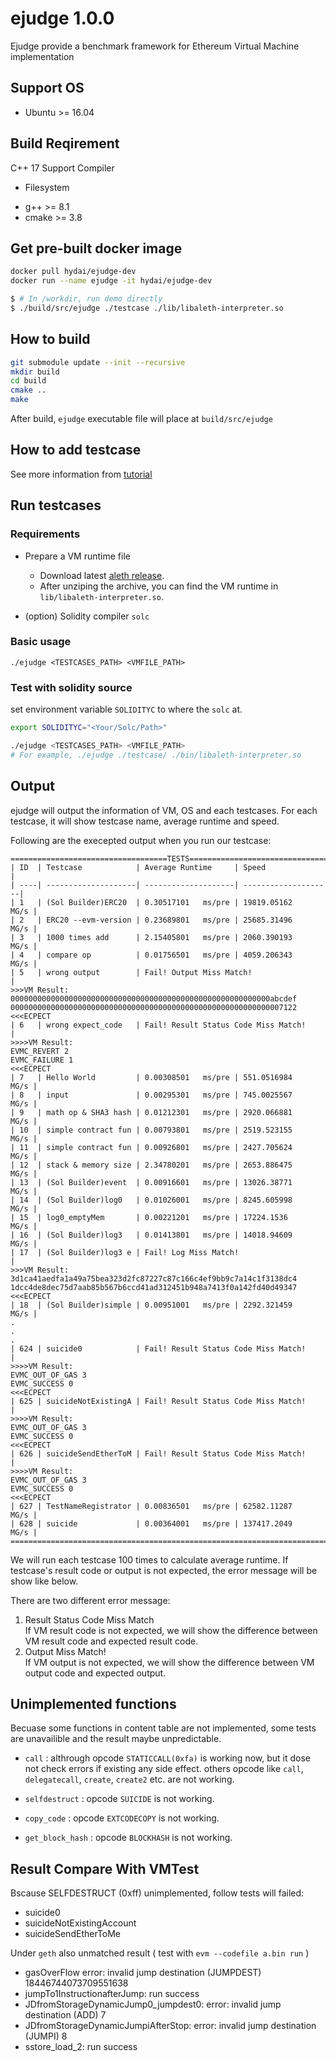 # ejudge 1.0.0

Ejudge provide a benchmark framework for Ethereum Virtual Machine implementation


## Support OS

* Ubuntu >= 16.04

## Build Reqirement

C++ 17 Support Compiler
 - Filesystem

* g++ >= 8.1
* cmake >= 3.8

## Get pre-built docker image

```bash
docker pull hydai/ejudge-dev
docker run --name ejudge -it hydai/ejudge-dev

$ # In /workdir, run demo directly
$ ./build/src/ejudge ./testcase ./lib/libaleth-interpreter.so
```

## How to build

```bash
git submodule update --init --recursive
mkdir build
cd build
cmake ..
make
```

After build, `ejudge` executable file will place at `build/src/ejudge`

## How to add testcase

See more information from [tutorial](Tutorial.md)

## Run testcases

### Requirements

* Prepare a VM runtime file
  * Download latest [aleth release](https://github.com/ethereum/aleth/releases).
  * After unziping the archive, you can find the VM runtime in `lib/libaleth-interpreter.so`.

* (option) Solidity compiler `solc`

### Basic usage

`./ejudge <TESTCASES_PATH> <VMFILE_PATH>`

### Test with solidity source

set environment variable `SOLIDITYC` to where the `solc` at.

```bash
export SOLIDITYC="<Your/Solc/Path>"

./ejudge <TESTCASES_PATH> <VMFILE_PATH>
# For example, ./ejudge ./testcase/ ./bin/libaleth-interpreter.so
```

## Output

ejudge will output the information of VM, OS and each testcases. For each testcase, it will show testcase name, average runtime and speed.

Following are the execepted output when you run our testcase:
```
===================================TESTS=================================
| ID  | Testcase            | Average Runtime     | Speed               |
| ----| --------------------| --------------------| --------------------|
| 1   | (Sol Builder)ERC20  | 0.30517101   ms/pre | 19819.05162    MG/s |
| 2   | ERC20 --evm-version | 0.23689801   ms/pre | 25685.31496    MG/s |
| 3   | 1000 times add      | 2.15405801   ms/pre | 2060.390193    MG/s |
| 4   | compare op          | 0.01756501   ms/pre | 4059.206343    MG/s |
| 5   | wrong output        | Fail! Output Miss Match!                  |
>>>VM Result:
0000000000000000000000000000000000000000000000000000000000abcdef
0000000000000000000000000000000000000000000000000000000000007122
<<<ECPECT
| 6   | wrong expect_code   | Fail! Result Status Code Miss Match!      |
>>>>VM Result:
EVMC_REVERT 2
EVMC_FAILURE 1
<<<ECPECT
| 7   | Hello World         | 0.00308501   ms/pre | 551.0516984    MG/s |
| 8   | input               | 0.00295301   ms/pre | 745.0025567    MG/s |
| 9   | math op & SHA3 hash | 0.01212301   ms/pre | 2920.066881    MG/s |
| 10  | simple contract fun | 0.00793801   ms/pre | 2519.523155    MG/s |
| 11  | simple contract fun | 0.00926801   ms/pre | 2427.705624    MG/s |
| 12  | stack & memory size | 2.34780201   ms/pre | 2653.886475    MG/s |
| 13  | (Sol Builder)event  | 0.00916601   ms/pre | 13026.38771    MG/s |
| 14  | (Sol Builder)log0   | 0.01026001   ms/pre | 8245.605998    MG/s |
| 15  | log0_emptyMem       | 0.00221201   ms/pre | 17224.1536     MG/s |
| 16  | (Sol Builder)log3   | 0.01413801   ms/pre | 14018.94609    MG/s |
| 17  | (Sol Builder)log3 e | Fail! Log Miss Match!                     |
>>>VM Result:
3d1ca41aedfa1a49a75bea323d2fc87227c87c166c4ef9bb9c7a14c1f3138dc4
1dcc4de8dec75d7aab85b567b6ccd41ad312451b948a7413f0a142fd40d49347
<<<ECPECT
| 18  | (Sol Builder)simple | 0.00951001   ms/pre | 2292.321459    MG/s |
.
.
.
| 624 | suicide0            | Fail! Result Status Code Miss Match!      |
>>>>VM Result:
EVMC_OUT_OF_GAS 3
EVMC_SUCCESS 0
<<<ECPECT
| 625 | suicideNotExistingA | Fail! Result Status Code Miss Match!      |
>>>>VM Result:
EVMC_OUT_OF_GAS 3
EVMC_SUCCESS 0
<<<ECPECT
| 626 | suicideSendEtherToM | Fail! Result Status Code Miss Match!      |
>>>>VM Result:
EVMC_OUT_OF_GAS 3
EVMC_SUCCESS 0
<<<ECPECT
| 627 | TestNameRegistrator | 0.00836501   ms/pre | 62582.11287    MG/s |
| 628 | suicide             | 0.00364001   ms/pre | 137417.2049    MG/s |
=========================================================================
```

We will run each testcase 100 times to calculate average runtime. If testcase's result code or output is not expected, the error message will be show like below.

There are two different error message:

1. Result Status Code Miss Match<br>If VM result code is not expected, we will show the difference between VM result code and expected result code.
2. Output Miss Match!<br>If VM output is not expected, we will show the difference between VM output code and expected output.

## Unimplemented functions

Becuase some functions in content table are not implemented, some tests are unavailible and the result maybe unpredictable.


* ```call``` : althrough opcode ```STATICCALL(0xfa)``` is working now, but it dose not check errors if existing any side effect. others opcode like ```call```, ```delegatecall```, ```create```, ```create2``` etc. are not working.

* ```selfdestruct``` : opcode ```SUICIDE``` is not working.

* ```copy_code``` : opcode ```EXTCODECOPY``` is not working.

* ```get_block_hash``` : opcode ```BLOCKHASH``` is not working.

## Result Compare With VMTest

Bscause SELFDESTRUCT (0xff) unimplemented, follow tests will failed:

* suicide0
* suicideNotExistingAccount
* suicideSendEtherToMe
    
Under ```geth``` also unmatched result ( test with ```evm --codefile a.bin run``` )

* gasOverFlow error: invalid jump destination (JUMPDEST) 18446744073709551638
* jumpTo1InstructionafterJump: run success
* JDfromStorageDynamicJump0_jumpdest0: error: invalid jump destination (ADD) 7
* JDfromStorageDynamicJumpiAfterStop: error: invalid jump destination (JUMPI) 8
* sstore_load_2: run success
